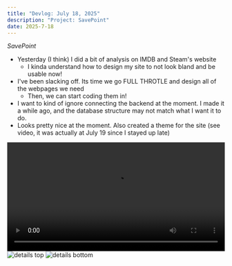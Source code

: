 ```yaml
---
title: "Devlog: July 18, 2025"
description: "Project: SavePoint"
date: 2025-7-18
---
```


*SavePoint*

- Yesterday (I think) I did a bit of analysis on IMDB and Steam's website
    - I kinda understand how to design my site to not look bland and be usable now!
- I've been slacking off. Its time we go FULL THROTLE and design all of the webpages we need
    - Then, we can start coding them in!
- I want to kind of ignore connecting the backend at the moment. I made it a while ago, and the database structure may not match what I want it to do.
- Looks pretty nice at the moment. Also created a theme for the site (see video, it was actually at July 19 since I stayed up late)

<video width="100%" controls>
  <source src="https://dl.dropboxusercontent.com/scl/fi/8ox6g5j8nv5mtfnr9zw1d/site-theme.mov?rlkey=rxcfobpkas9frqsgg3qwd6f8j&st=ab3yb4ch" type="video/mp4">
</video>

<img src="/blog/savepointdevlogs/post-37/details.png" alt="details top" style="max-height: 800px; width: auto">

<img src="/blog/savepointdevlogs/post-37/desc-area.png" alt="details bottom" style="max-height: 800px; width: auto">
